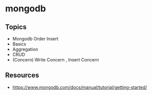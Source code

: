 # mongodb

## Topics

* Mongodb Order Insert
* Basics
* Aggregation
* CRUD
* (Concern) Write Concern , Insert Concern

## Resources
* https://www.mongodb.com/docs/manual/tutorial/getting-started/

